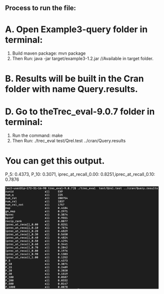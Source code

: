 ## Process to run the file:


# A. Open Example3-query folder in terminal:
  1. Build maven package: mvn package
  2. Then Run: java -jar target/example3-1.2.jar //Available in target folder.

# B. Results will be built in the Cran​ folder with name Query.results. 

# D. Go to the ​Trec_eval-9.0.7​ folder in terminal:
  1. Run the command: make
  2. Then Run: ./trec_eval test/Qrel.test ../cran/Query.results

# You can get this output.

P_5​: 0.4373, ​P_10​: 0.3071, ​iprec_at_recall_0.00​: 0.8251,​ iprec_at_recall_0.10​: 0.7876

<img src="Screenshot 2020-11-15 at 4.33.19 PM.png" width="500">

